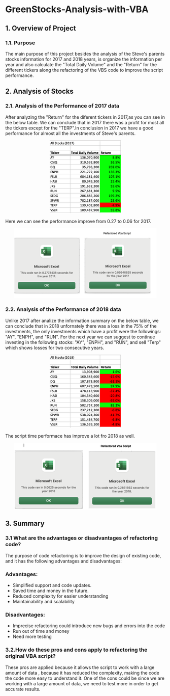 # GreenStocks-Analysis-with-VBA

## 1. Overview of Project

### 1.1. Purpose
The main purpose of this project besides the analysis of the Steve's parents stocks information for 2017 and 2018 years, is organize the information per year and also calculate the "Total Daily Volume" and  the "Return" for the different tickers along the refactoring of the VBS code to improve the script performance.

## 2. Analysis of Stocks

### 2.1. Analysis of the Performance of 2017 data
After analyzing the "Return" for the diferent tickers in 2017,as you can see in the below table. We can conclude that in 2017 there was a profit for most all the tickers except for the "TERP".In conclusion in 2017 we have a good performance for almost all the investments of Steve's parents.

<p align="center">
  <img  src="Resources/VBA_Challenge_Results2017.png">
</p>

Here we can see the performance improve from 0.27 to 0.06 for 2017.

<p align="center">
  <img src="Resources/1.png" width="450" >
</p>


### 2.2.  Analysis of the Performance of 2018 data
Unlike 2017 after analize the information summary on the below table, we can conclude that in 2018 unfornately there was a loss in the 75% of the investments, the only investments which have a profit were the followings: "AY", "ENPH", and "RUN".
For the next year we can suggest to continue investing in the following stocks: "AY", "ENPH", and "RUN", and sell "Terp" which shows losses for two consecutive years.

<p align="center">
  <img  src="Resources/VBA_Challenge_Results2018.png">
</p>

 The script time performace has improve a lot fro 2018 as well.

<p align="center">
  <img src="Resources/2.png" width="450">
</p>

## 3. Summary
### 3.1 What are the advantages or disadvantages of refactoring code?
The purpose of code refactoring is to improve the design of existing code, and it has the following advantages and disadvantages:
### Advantages:
 * Simplified support and code updates.
 * Saved time and money in the future.
 * Reduced complexity for easier understanding
 * Maintainability and scalability

### Disadvantages:
  * Imprecise refactoring could introduce new bugs and errors into the code
  * Run out of time and money
  * Need more testing 

### 3.2.How do these pros and cons apply to refactoring the original VBA script?
These pros are applied because it allows the script to work with a large amount of data , because it has reduced the complexity, making the code the code more easy to understand it.
One of the cons could be since we are working with a large amount of data, we need to test more in order to get accurate results.

